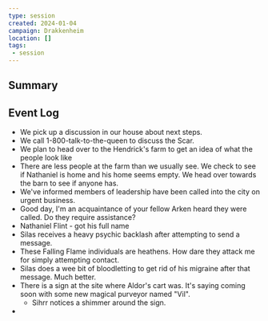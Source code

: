```yaml
---
type: session
created: 2024-01-04
campaign: Drakkenheim
location: []
tags:
 - session
---
```



## Summary

## Event Log


- We pick up a discussion in our house about next steps.
- We call 1-800-talk-to-the-queen to discuss the Scar.
- We plan to head over to the Hendrick's farm to get an idea of what the people look like
- There are less people at the farm than we usually see. We check to see if Nathaniel is home and his home seems empty. We head over towards the barn to see if anyone has.
- We've informed members of leadership have been called into the city on urgent business.
- Good day, I'm an acquaintance of your fellow Arken heard they were called. Do they require assistance?
- Nathaniel Flint - got his full name
- Silas receives a heavy psychic backlash after attempting to send a message.
- These Falling Flame individuals are heathens. How dare they attack me for simply attempting contact.
- Silas does a wee bit of bloodletting to get rid of his migraine after that message. Much better.
- There is a sign at the site where Aldor's cart was. It's saying coming soon with some new magical purveyor named "Vil".
	- Sihrr notices a shimmer around the sign.
- 

